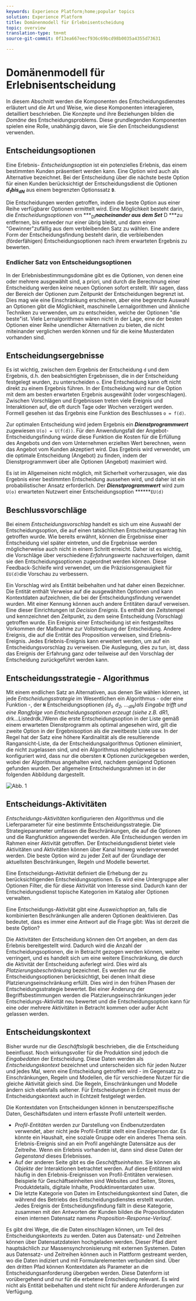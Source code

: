 ```yaml
---
keywords: Experience Platform;home;popular topics
solution: Experience Platform
title: Domänenmodell für Erlebnisentscheidung
topic: overview
translation-type: tm+mt
source-git-commit: 0f13ea667eecf936c69bcd98b0035a4355d73631

---
```



# Domänenmodell für Erlebnisentscheidung

In diesem Abschnitt werden die Komponenten des Entscheidungsdienstes erläutert und die Art und Weise, wie diese Komponenten interagieren, detailliert beschrieben. Die Konzepte und ihre Beziehungen bilden die *Domäne* des Entscheidungsproblems. Diese grundlegenden Komponenten spielen eine Rolle, unabhängig davon, wie Sie den Entscheidungsdienst verwenden.

## Entscheidungsoptionen

Eine Erlebnis- *Entscheidungsoption* ist ein potenzielles Erlebnis, das einem bestimmten Kunden präsentiert werden kann. Eine Option wird auch als Alternative bezeichnet. Bei der Entscheidung über die nächste beste Option für einen Kunden berücksichtigt der Entscheidungsdienst die Optionen ***d<sub>1</sub>***bis***<sub>dN</sub>*** aus einem begrenzten Optionssatz **`D`**.

Die Entscheidungen werden getroffen, indem die beste Option aus einer Reihe verfügbarer Optionen ermittelt wird. Eine Möglichkeit besteht darin, die *Entscheidungsoptionen* von ***<sub>Di</sub>***nacheinander aus dem Set*** D ***zu entfernen, bis entweder nur einer übrig bleibt, und dann einen &quot;Gewinner&quot;zufällig aus dem verbleibenden Satz zu wählen. Eine andere Form der Entscheidungsfindung besteht darin, die verbleibenden (förderfähigen) Entscheidungsoptionen nach ihrem erwarteten Ergebnis zu bewerten.

### Endlicher Satz von Entscheidungsoptionen

In der Erlebnisbestimmungsdomäne gibt es die Optionen, von denen eine oder mehrere ausgewählt sind, a priori, und durch die Berechnung einer Entscheidung werden keine neuen Optionen sofort erstellt. Wir sagen, dass der Bereich der Optionen zum Zeitpunkt der Entscheidungen begrenzt ist. Dies mag wie eine Einschränkung erscheinen, aber eine begrenzte Auswahl an Optionen gibt die Möglichkeit, maschinelle Lernalgorithmen und ähnliche Techniken zu verwenden, um zu entscheiden, welche der Optionen &quot;die beste&quot;ist. Viele Lernalgorithmen wären nicht in der Lage, eine der besten Optionen einer Reihe unendlicher Alternativen zu bieten, die nicht miteinander verglichen werden können und für die keine Musterdaten vorhanden sind.

## Entscheidungsergebnisse

Es ist wichtig, zwischen dem Ergebnis der Entscheidung `d` und dem Ergebnis, d.h. den beabsichtigten Ergebnissen, die in der Entscheidung festgelegt wurden, zu unterscheiden `o`. Eine Entscheidung kann oft nicht direkt zu einem Ergebnis führen. In der Entscheidung wird nur die Option mit dem am besten erwarteten Ergebnis ausgewählt (oder vorgeschlagen). Zwischen Vorschlägen und Ergebnissen treten viele Ereignis und Interaktionen auf, die oft durch Tage oder Wochen verzögert werden. Formell gesehen ist das Ergebnis eine Funktion des Beschlusses `o = f(d)`.

Zur optimalen Entscheidung wird jedem Ergebnis ein ***Dienstprogrammwert*** zugewiesen `U(o) = U(f(d))`.
Für den Anwendungsfall der Angebot-Entscheidungsfindung würde diese Funktion die Kosten für die Erfüllung des Angebots und den vom Unternehmen erzielten Wert berechnen, wenn das Angebot vom Kunden akzeptiert wird. Das Ergebnis wird verwendet, um die optimale Entscheidung (Angebot) zu finden, indem der Dienstprogrammwert über alle Optionen (Angebot) maximiert wird.

Es ist im Allgemeinen nicht möglich, mit Sicherheit vorherzusagen, wie das Ergebnis einer bestimmten Entscheidung aussehen wird, und daher ist ein probabilistischer Ansatz erforderlich. Der ***Dienstprogrammwert*** wird zum `U(o)` erwarteten Nutzwert einer Entscheidungsoption ******`EU(d)`

## Beschlussvorschläge

Bei einem *Entscheidungsvorschlag* handelt es sich um eine Auswahl der Entscheidungsoption, die auf einen tatsächlichen Entscheidungsantrag hin getroffen wurde. Wie bereits erwähnt, können die Ergebnisse einer Entscheidung viel später eintreten, und die Ergebnisse werden möglicherweise auch nicht in einem Schritt erreicht. Daher ist es wichtig, die Vorschläge über verschiedene *Erfahrungswerte* nachzuverfolgen, damit sie den Entscheidungsoptionen zugeordnet werden können. Diese Feedback-Schleife wird verwendet, um die Präzisionsgenauigkeit für `EU(d)`die Vorschau zu verbessern.

Ein Vorschlag wird als Entität beibehalten und hat daher einen Bezeichner. Die Entität enthält Verweise auf die ausgewählten Optionen und kann Kontextdaten aufzeichnen, die bei der Entscheidungsfindung verwendet wurden. Mit einer Kennung können auch andere Entitäten darauf verweisen. Eine dieser Einrichtungen ist *Decision Ereignis*. Es enthält den Zeitstempel und kennzeichnet den Zeitpunkt, zu dem seine Entscheidung (Vorschlag) getroffen wurde. Ein Ereignis einer Entscheidung ist ein festgestelltes Vorkommen der Maßnahme zur Vollstreckung der Entscheidung. Andere Ereignis, die auf die Entität des Proposition verweisen, sind Erlebnis-Ereignis. Jedes Erlebnis-Ereignis kann erweitert werden, um auf ein Entscheidungsvorschlag zu verweisen. Die Auslegung, dies zu tun, ist, dass das Ereignis der Erfahrung ganz oder teilweise auf den Vorschlag der Entscheidung zurückgeführt werden kann.

## Entscheidungsstrategie - Algorithmus

Mit einem endlichen Satz an Alternativen, aus denen Sie wählen können, ist jede *Entscheidungsstrategie* im Wesentlichen ein Algorithmus - oder eine Funktion -, der **`N`** Entscheidungsoptionen *{d<sub>1</sub>, d<sub>2</sub>, ...<sub>dN</sub>}als Eingabe trifft und eine Rangfolge von Entscheidungsoptionen erzeugt (siehe z.B.* *<sub></sub><sub></sub><sub></sub>* dR1, drk...Listedrdk.)Wenn die erste Entscheidungsoption in der Liste gemäß einem erwarteten Dienstprogramm als optimal angesehen wird, gilt die zweite Option in der Ergebnisoption als die zweitbeste Liste usw. In der Regel hat der Satz eine höhere Kardinalität als die resultierende Rangansicht-Liste, da der Entscheidungsalgorithmus Optionen eliminiert, die nicht zugelassen sind, und ein Algorithmus möglicherweise so konfiguriert wird, dass nur die obersten **`K`** Optionen zurückgegeben werden, wobei der Algorithmus angehalten wird, nachdem genügend Optionen gefunden wurden.
Der allgemeine Entscheidungsrahmen ist in der folgenden Abbildung dargestellt.

![Abb. 1](./images/decisioning-optimization.png)

## Entscheidungs-Aktivitäten

*Entscheidungs-Aktivitäten* konfigurieren den Algorithmus und die Lieferparameter für eine bestimmte Entscheidungsstrategie. Die Strategieparameter umfassen die Beschränkungen, die auf die Optionen und die Rangfunktion angewendet werden. Alle Entscheidungen werden im Rahmen einer Aktivität getroffen. Der Entscheidungsdienst bietet viele Aktivitäten und Aktivitäten können über Kanal hinweg wiederverwendet werden. Die beste Option wird zu jeder Zeit auf der Grundlage der aktuellsten Beschränkungen, Regeln und Modelle bewertet.

Eine Entscheidungs-Aktivität definiert die Erhebung der zu berücksichtigenden Entscheidungsoptionen. Es wird eine Untergruppe aller Optionen Filter, die für diese Aktivität von Interesse sind. Dadurch kann der Entscheidungsdienst topische Kategorien im Katalog aller Optionen verwalten.

Eine Entscheidungs-Aktivität gibt eine *Ausweichoption* an, falls die kombinierten Beschränkungen alle anderen Optionen deaktivieren. Das bedeutet, dass es immer eine Antwort auf die Frage gibt: Was ist derzeit die beste Option?

Die Aktivitäten der Entscheidung können den Ort angeben, an dem das Erlebnis bereitgestellt wird. Dadurch wird die Anzahl der Entscheidungsoptionen, die in Betracht gezogen werden können, weiter verringert, und es handelt sich um eine weitere Einschränkung, die durch die Aktivität der Entscheidung auferlegt wird. Dies wird als *Platzierungsbeschränkung* bezeichnet. Es werden nur die Entscheidungsoptionen berücksichtigt, bei denen Inhalt diese Platzierungseinschränkung erfüllt. Dies wird in den frühen Phasen der Entscheidungsstrategie bewertet. Bei einer Änderung der Begriffsbestimmungen werden die Platzierungseinschränkungen jeder Entscheidungs-Aktivität neu bewertet und die Entscheidungsoption kann für eine oder mehrere Aktivitäten in Betracht kommen oder außer Acht gelassen werden.

## Entscheidungskontext

Bisher wurde nur die *Geschäftslogik* beschrieben, die die Entscheidung beeinflusst. Noch wirkungsvoller für die Produktion sind jedoch die *Eingabedaten* der Entscheidung. Diese Daten werden als *Entscheidungskontext* bezeichnet und unterscheiden sich für jeden Nutzer und jedes Mal, wenn eine Entscheidung getroffen wird - im Gegensatz zu Einschränkungen, Regeln und Modellen, die für verschiedene Nutzer für die gleiche Aktivität gleich sind. Die Regeln, Einschränkungen und Modelle ändern sich ebenfalls seltener. Für Entscheidungen in Echtzeit muss der Entscheidungskontext auch in Echtzeit festgelegt werden.

Die Kontextdaten von Entscheidungen können in benutzerspezifische Daten, Geschäftsdaten und intern erfasste Profil unterteilt werden.

- *Profil-Entitäten* werden zur Darstellung von Endbenutzerdaten verwendet, aber nicht jede Profil-Entität stellt eine Einzelperson dar. Es könnte ein Haushalt, eine soziale Gruppe oder ein anderes Thema sein. Erlebnis-Ereignis sind an ein Profil angehängte Datensätze aus der Zeitreihe. Wenn ein Erlebnis vorhanden ist, dann sind diese Daten der *Gegenstand* dieses Erlebnisses.
- Auf der anderen Seite gibt es die *Geschäftseinheiten*. Sie können als *Objekte* der Interaktionen betrachtet werden. Auf diese Entitäten wird häufig in den Erlebnis-Ereignissen von Profil-Entitäten verwiesen. Beispiele für Geschäftseinheiten sind Websites und Seiten, Stores, Produktdetails, digitale Inhalte, Produktinventardaten usw.
- Die letzte Kategorie von Daten im Entscheidungskontext sind Daten, die während des Betriebs des Entscheidungsdienstes erstellt wurden. Jedes Ereignis der Entscheidungsfindung fällt in diese Kategorie, zusammen mit den Antworten der Kunden bilden die Propositiondaten einen internen Datensatz namens *Proposition-Response-Verlauf*.

Es gibt drei Wege, die die Daten einschlagen können, um Teil des Entscheidungskontexts zu werden. Daten aus Datensatz- und Zeitreihen können über Datensatzdateien hochgeladen werden. Dieser Pfad dient hauptsächlich zur Massensynchronisierung mit externen Systemen. Daten aus Datensatz- und Zeitreihen können auch in Plattform gestreamt werden, wo die Daten indiziert und mit Formularelementen verbunden sind. Über den dritten Pfad können Kontextdaten als Parameter an die Entscheidungsanforderung übergeben werden. Diese Datenform ist vorübergehend und nur für die erbetene Entscheidung relevant. Es wird nicht als Entität beibehalten und steht nicht für andere Anforderungen zur Verfügung.
